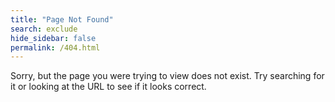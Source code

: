 ```yaml
---
title: "Page Not Found"
search: exclude
hide_sidebar: false
permalink: /404.html
---  
```


Sorry, but the page you were trying to view does not exist. Try searching for it or looking at the URL to see if it looks correct.

